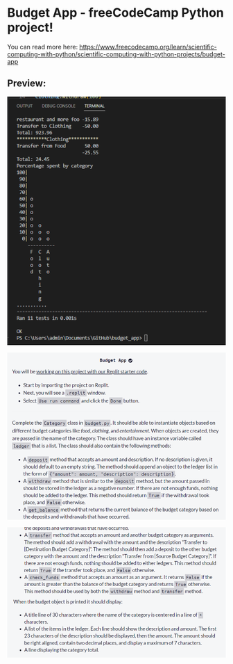 # Budget App - freeCodeCamp Python project!

You can read more here: https://www.freecodecamp.org/learn/scientific-computing-with-python/scientific-computing-with-python-projects/budget-app
 
<h2>Preview:</h2>

![alt text](https://github.com/bjornarborge/budget_app/blob/main/1.png?raw=true)

![alt text](https://github.com/bjornarborge/budget_app/blob/main/2.png?raw=true)

![alt text](https://github.com/bjornarborge/budget_app/blob/main/3.png?raw=true)
